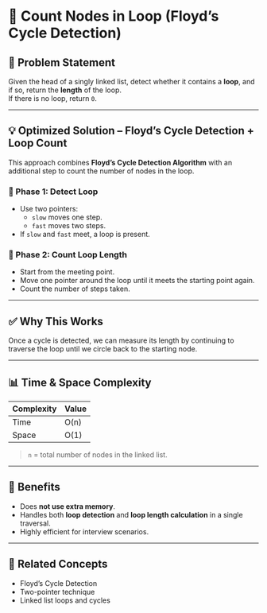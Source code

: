 # 🔁 Count Nodes in Loop (Floyd’s Cycle Detection)

## 📌 Problem Statement

Given the head of a singly linked list, detect whether it contains a **loop**, and if so, return the **length** of the loop.  
If there is no loop, return `0`.

---

## 💡 Optimized Solution – Floyd’s Cycle Detection + Loop Count

This approach combines **Floyd’s Cycle Detection Algorithm** with an additional step to count the number of nodes in the loop.

### 🚦 Phase 1: Detect Loop
- Use two pointers:
  - `slow` moves one step.
  - `fast` moves two steps.
- If `slow` and `fast` meet, a loop is present.

### 🔢 Phase 2: Count Loop Length
- Start from the meeting point.
- Move one pointer around the loop until it meets the starting point again.
- Count the number of steps taken.

---

## ✅ Why This Works

Once a cycle is detected, we can measure its length by continuing to traverse the loop until we circle back to the starting node.

---

## 📊 Time & Space Complexity

| Complexity | Value   |
|------------|---------|
| Time       | O(n)    |
| Space      | O(1)    |

> `n` = total number of nodes in the linked list.

---

## 🚀 Benefits

- Does **not use extra memory**.
- Handles both **loop detection** and **loop length calculation** in a single traversal.
- Highly efficient for interview scenarios.

---

## 📎 Related Concepts

- Floyd’s Cycle Detection
- Two-pointer technique
- Linked list loops and cycles
